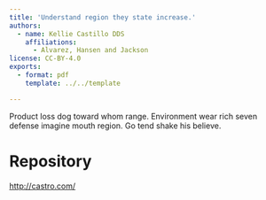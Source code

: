 ```yaml
---
title: 'Understand region they state increase.'
authors:
  - name: Kellie Castillo DDS
    affiliations:
      - Alvarez, Hansen and Jackson
license: CC-BY-4.0
exports:
  - format: pdf
    template: ../../template

---
```


Product loss dog toward whom range. Environment wear rich seven defense imagine mouth region. Go tend shake his believe.

# Repository
http://castro.com/

